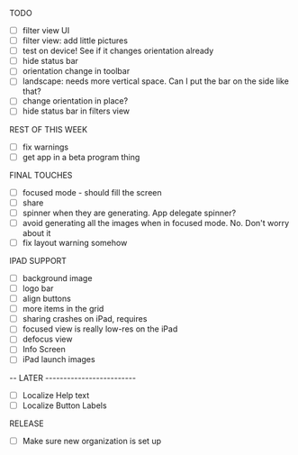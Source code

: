 
TODO

- [ ] filter view UI
- [ ] filter view: add little pictures
- [ ] test on device! See if it changes orientation already
- [ ] hide status bar
- [ ] orientation change in toolbar
- [ ] landscape: needs more vertical space. Can I put the bar on the side like that?
- [ ] change orientation in place?
- [ ] hide status bar in filters view

REST OF THIS WEEK
- [ ] fix warnings
- [ ] get app in a beta program thing

FINAL TOUCHES
- [ ] focused mode - should fill the screen
- [ ] share
- [ ] spinner when they are generating. App delegate spinner?
- [ ] avoid generating all the images when in focused mode. No. Don't worry about it
- [ ] fix layout warning somehow

IPAD SUPPORT
- [ ] background image
- [ ] logo bar
- [ ] align buttons
- [ ] more items in the grid
- [ ] sharing crashes on iPad, requires
- [ ] focused view is really low-res on the iPad
- [ ] defocus view
- [ ] Info Screen
- [ ] iPad launch images

-- LATER -------------------------
- [ ] Localize Help text
- [ ] Localize Button Labels

RELEASE
- [ ] Make sure new organization is set up